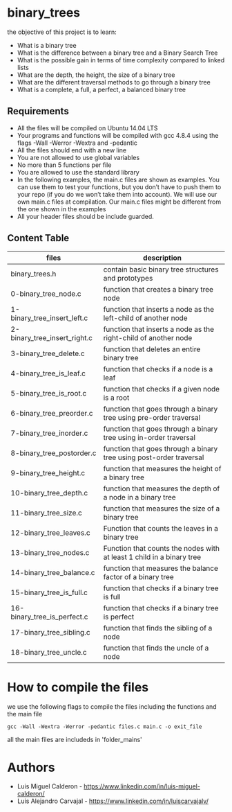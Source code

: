 # binary_trees

the objective of this project is to learn: 

- What is a binary tree
- What is the difference between a binary tree and a Binary Search Tree
-   What is the possible gain in terms of time complexity compared to linked lists
-  What are the depth, the height, the size of a binary tree
-   What are the different traversal methods to go through a binary tree
-   What is a complete, a full, a perfect, a balanced binary tree

## Requirements
- All the files will be compiled on Ubuntu 14.04 LTS
- Your programs and functions will be compiled with gcc 4.8.4 using the flags -Wall -Werror -Wextra and -pedantic
- All the files should end with a new line
- You are not allowed to use global variables
- No more than 5 functions per file
- You are allowed to use the standard library
- In the following examples, the main.c files are shown as examples. You can use them to test your functions, but you don’t have to push them to your repo (if you do we won’t take them into account). We will use our own main.c files at compilation. Our main.c files might be different from the one shown in the examples
- All your header files should be include guarded.

## Content Table
| files | description |
|-------|-------------|
| binary_trees.h | contain basic binary tree structures and prototypes |
| 0-binary_tree_node.c | function that creates a binary tree node |
| 1-binary_tree_insert_left.c | function that inserts a node as the left-child of another node |
| 2-binary_tree_insert_right.c |  function that inserts a node as the right-child of another node |
| 3-binary_tree_delete.c | function that deletes an entire binary tree |
| 4-binary_tree_is_leaf.c | function that checks if a node is a leaf |
| 5-binary_tree_is_root.c | function that checks if a given node is a root |
| 6-binary_tree_preorder.c | function that goes through a binary tree using pre-order traversal |
| 7-binary_tree_inorder.c | function that goes through a binary tree using in-order traversal |
| 8-binary_tree_postorder.c | function that goes through a binary tree using post-order traversal |
| 9-binary_tree_height.c |  function that measures the height of a binary tree |
| 10-binary_tree_depth.c | function that measures the depth of a node in a binary tree |
| 11-binary_tree_size.c | function that measures the size of a binary tree |
| 12-binary_tree_leaves.c | Function that counts the leaves in a binary tree | 
| 13-binary_tree_nodes.c |Function that counts the nodes with at least 1 child in a binary tree |
| 14-binary_tree_balance.c | function that measures the balance factor of a binary tree |
| 15-binary_tree_is_full.c | function that checks if a binary tree is full |
| 16-binary_tree_is_perfect.c | function that checks if a binary tree is perfect |
| 17-binary_tree_sibling.c | function that finds the sibling of a node |
| 18-binary_tree_uncle.c | function that finds the uncle of a node |

# How to compile the files

we use the following flags to compile the files including the functions and the main file
```
gcc -Wall -Wextra -Werror -pedantic files.c main.c -o exit_file
```
all the main files are includeds in 'folder_mains'

# Authors
- Luis Miguel Calderon - https://www.linkedin.com/in/luis-miguel-calderon/
- Luis Alejandro Carvajal - https://www.linkedin.com/in/luiscarvajalv/

